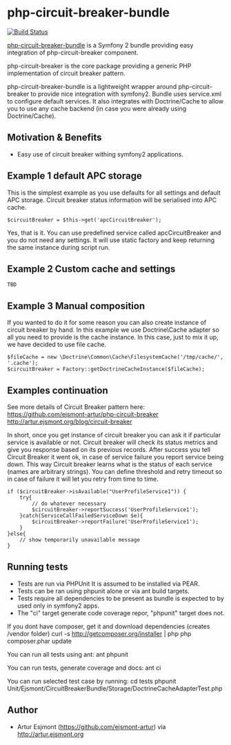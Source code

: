 # php-circuit-breaker-bundle

[![Build Status](https://travis-ci.org/ejsmont-artur/php-circuit-breaker.png?branch=master)](https://travis-ci.org/ejsmont-artur/php-circuit-breaker)

[php-circuit-breaker-bundle](https://github.com/ejsmont-artur/php-circuit-breaker-bundle) is a Symfony 2 bundle providing easy integration of php-circuit-breaker component.

php-circuit-breaker is the core package providing a generic PHP implementation of circuit breaker pattern.

php-circuit-breaker-bundle is a lightweight wrapper around php-circuit-breaker to provide nice integration with symfony2.
Bundle uses service.xml to configure default services. It also integrates with Doctrine/Cache to allow you to use any 
cache backend (in case you were already using Doctrine/Cache).

## Motivation & Benefits

* Easy use of circuit breaker withing symfony2 applications.

## Example 1 default APC storage

This is the simplest example as you use defaults for all settings and default APC storage.
Circuit breaker status information will be serialised into APC cache.

    $circuitBreaker = $this->get('apcCircuitBreaker');

Yes, that is it. You can use predefined service called apcCircuitBreaker and you do not need any settings.
It will use static factory and keep returning the same instance during script run.

## Example 2 Custom cache and settings

    TBD

## Example 3 Manual composition

If you wanted to do it for some reason you can also create instance of circuit breaker by hand.
In this example we use Doctrine\Cache adapter so all you need to provide is the cache instance.
In this case, just to mix it up, we have decided to use file cache.

    $fileCache = new \Doctrine\Common\Cache\FilesystemCache('/tmp/cache/', '.cache');
    $circuitBreaker = Factory::getDoctrineCacheInstance($fileCache);

## Examples continuation

See more details of Circuit Breaker pattern here:
https://github.com/ejsmont-artur/php-circuit-breaker
http://artur.ejsmont.org/blog/circuit-breaker

In short, once you get instance of circuit breaker you can ask it if particular service is available or not.
Circuit breaker will check its status metrics and give you response based on its previous records.
After success you tell Circuit Breaker it went ok, in case of service failure you report service being down.
This way Circuit breaker learns what is the status of each service (names are arbitrary strings).
You can define threshold and retry timeout so in case of failure it will let you retry from time to time.

    if ($circuitBreaker->isAvailable("UserProfileService1")) {
        try{
            // do whatever necessary
            $circuitBreaker->reportSuccess('UserProfileService1');
        }catch(ServiceCallFailedServiceDown $e){
            $circuitBreaker->reportFailure('UserProfileService1');
        }
    }else{
        // show temporarily unavailable message
    }   

## Running tests

* Tests are run via PHPUnit It is assumed to be installed via PEAR.
* Tests can be ran using phpunit alone or via ant build targets.
* Tests require all dependencies to be present as bundle is expected to by used only in symfony2 apps.
* The "ci" target generate code coverage repor, "phpunit" target does not.

If you dont have composer, get it and download dependencies (creates /vendor folder)
    curl -s http://getcomposer.org/installer | php
    php composer.phar update

You can run all tests using ant:
    ant phpunit

You can run tests, generate coverage and docs:
    ant ci

You can run selected test case by running:
    cd tests
    phpunit Unit/Ejsmont/CircuitBreakerBundle/Storage/DoctrineCacheAdapterTest.php

## Author

* Artur Esjmont (https://github.com/ejsmont-artur) via http://artur.ejsmont.org
